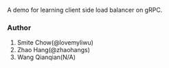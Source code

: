 A demo for learning client side load balancer on gRPC.

### Author

1. Smite Chow(@lovemyliwu)
1. Zhao Hang(@zhaohangs)
1. Wang Qianqian(N/A)


